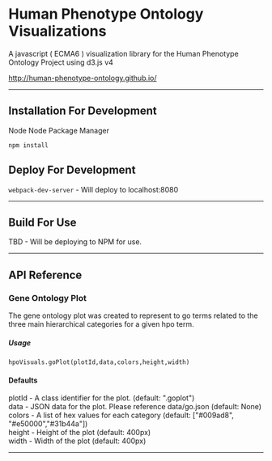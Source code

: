 # Human Phenotype Ontology Visualizations #
A javascript ( ECMA6 ) visualization library for the Human Phenotype Ontology Project using d3.js v4

http://human-phenotype-ontology.github.io/

---
## Installation For Development ##
Node
Node Package Manager

`npm install`

## Deploy For Development ##

`webpack-dev-server` - Will deploy to localhost:8080

---
##  Build For Use ##
TBD - Will be deploying to NPM for use.

---
## API Reference ##

### Gene Ontology Plot ###
The gene ontology plot was created to represent to go terms related to the three main hierarchical categories for a given hpo term.

##### Usage #####
`hpoVisuals.goPlot(plotId,data,colors,height,width)`
#### Defaults ####
plotId - A class identifier for the plot. (default: ".goplot")  
data - JSON data for the plot. Please reference data/go.json (default: None)  
colors - A list of hex values for each category (default: ["#009ad8", "#e50000","#31b44a"])  
height - Height of the plot (default: 400px)  
width - Width of the plot (default: 400px)

---
